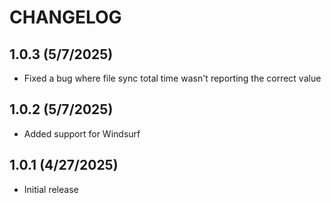 # CHANGELOG

## 1.0.3 (5/7/2025)

- Fixed a bug where file sync total time wasn't reporting the correct value

## 1.0.2 (5/7/2025)

- Added support for Windsurf

## 1.0.1 (4/27/2025)

- Initial release
